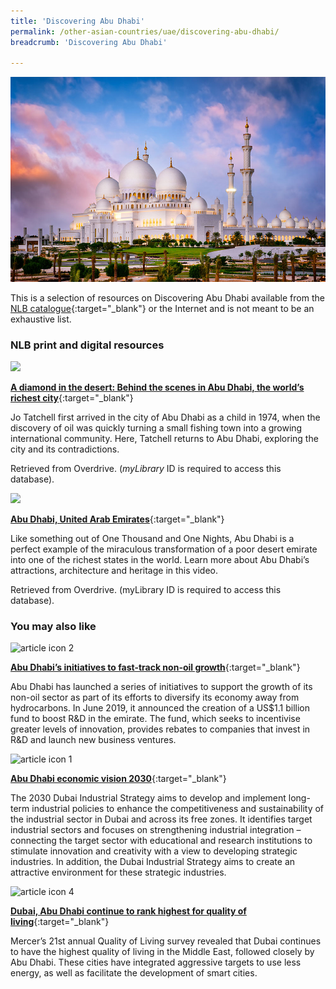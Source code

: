 ```yaml
---
title: 'Discovering Abu Dhabi'
permalink: /other-asian-countries/uae/discovering-abu-dhabi/
breadcrumb: 'Discovering Abu Dhabi'

---
```



<img src="\images\uae\abu-dhabi-guide.jpg" alt="Abu Dhabi guide banner" style="width:800px;" />

This is a selection of resources on Discovering Abu Dhabi available from the [NLB catalogue](http://catalogue.nlb.gov.sg/){:target="_blank"} or the Internet and is not meant to be an exhaustive list.

### **NLB print and digital resources**

<img src="/images/book-covers/A diamond in the desert - Behind the scenes in Abu Dhabi, the world’s richest city.jpg" style="width:180px;" />

[**A diamond in the desert: Behind the scenes in Abu Dhabi, the world’s richest city**](https://nlb.overdrive.com/media/1266760){:target="_blank"}

Jo Tatchell first arrived in the city of Abu Dhabi as a child in 1974, when the discovery of oil was quickly turning a small fishing town into a growing international community. Here, Tatchell returns to Abu Dhabi, exploring the city and its contradictions.

Retrieved from Overdrive. (*myLibrary* ID is required to access this database).

<img src="/images/book-covers/Abu Dhabi, United Arab Emirates.jpg" style="width:180px;" />

[**Abu Dhabi, United Arab Emirates**](https://nlb.overdrive.com/media/276802){:target="_blank"}

Like something out of One Thousand and One Nights, Abu Dhabi is a perfect example of the miraculous transformation of a poor desert emirate into one of the richest states in the world. Learn more about Abu Dhabi’s attractions, architecture and heritage in this video.

Retrieved from Overdrive. (myLibrary ID is required to access this database).


### **You may also like**

<img src="/images/resources/Article 2.jpg" alt="article icon 2" style="width:180px;" />

[**Abu Dhabi’s initiatives to fast-track non-oil growth**](https://oxfordbusinessgroup.com/news/abu-dhabi%E2%80%99s-initiatives-fast-track-non-oil-growth){:target="_blank"}

Abu Dhabi has launched a series of initiatives to support the growth of its non-oil sector as part of its efforts to diversify its economy away from hydrocarbons. In June 2019, it announced the creation of a US$1.1 billion fund to boost R&D in the emirate. The fund, which seeks to incentivise greater levels of innovation, provides rebates to companies that invest in R&D and launch new business ventures.

<img src="/images/resources/Article 1.jpg" alt="article icon 1" style="width:180px;" />

[**Abu Dhabi economic vision 2030**](https://www.actvet.gov.abudhabi/en/Media/Lists/ELibraryLD/economic-vision-2030-full-versionEn.pdf){:target="_blank"}

The 2030 Dubai Industrial Strategy aims to develop and implement long-term industrial policies to enhance the competitiveness and sustainability of the industrial sector in Dubai and across its free zones. It identifies target industrial sectors and focuses on strengthening industrial integration – connecting the target sector with educational and research institutions to stimulate innovation and creativity with a view to developing strategic industries. In addition, the Dubai Industrial Strategy aims to create an attractive environment for these strategic industries.

<img src="/images/resources/Article 4.jpg" alt="article icon 4" style="width:180px;" />

[**Dubai, Abu Dhabi continue to rank highest for quality of living**](https://www.gulftoday.ae/business/2019/03/23/dubai-abu-dhabi-continue-to-rank-highest-for-quality-of-living){:target="_blank"}

Mercer’s 21st annual Quality of Living survey revealed that Dubai continues to have the highest quality of living in the Middle East, followed closely by Abu Dhabi. These cities have integrated aggressive targets to use less energy, as well as facilitate the development of smart cities.